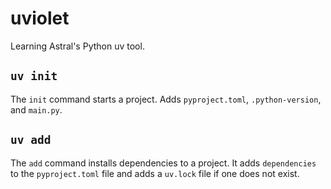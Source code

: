 # uviolet
Learning Astral's Python uv tool.

## `uv init`
The `init` command starts a project. Adds `pyproject.toml`, `.python-version`, and `main.py`.

## `uv add`
The `add` command installs dependencies to a project. It adds `dependencies` to the `pyproject.toml` file and adds a `uv.lock` file if one does not exist.
